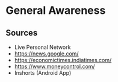 General Awareness
===================

Sources
----------
* Live Personal Network
* <https://news.google.com/>
* <https://economictimes.indiatimes.com/>
* <https://www.moneycontrol.com/>
* Inshorts (Android App)



